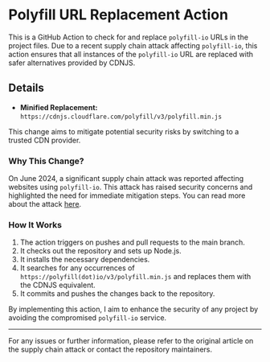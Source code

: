 # Polyfill URL Replacement Action

This is a GitHub Action to check for and replace `polyfill-io` URLs in the project files. Due to a recent supply chain attack affecting `polyfill-io`, this action ensures that all instances of the `polyfill-io` URL are replaced with safer alternatives provided by CDNJS.

## Details

- **Minified Replacement:** `https://cdnjs.cloudflare.com/polyfill/v3/polyfill.min.js`

This change aims to mitigate potential security risks by switching to a trusted CDN provider.

### Why This Change?

On June 2024, a significant supply chain attack was reported affecting websites using `polyfill-io`. This attack has raised security concerns and highlighted the need for immediate mitigation steps. You can read more about the attack [here](https://thehackernews.com/2024/06/over-110000-websites-affected-by.html).

### How It Works

1. The action triggers on pushes and pull requests to the main branch.
2. It checks out the repository and sets up Node.js.
3. It installs the necessary dependencies.
4. It searches for any occurrences of `https://polyfill(dot)io/v3/polyfill.min.js` and replaces them with the CDNJS equivalent.
5. It commits and pushes the changes back to the repository.

By implementing this action, I aim to enhance the security of any project by avoiding the compromised `polyfill-io` service.

---

For any issues or further information, please refer to the original article on the supply chain attack or contact the repository maintainers.

